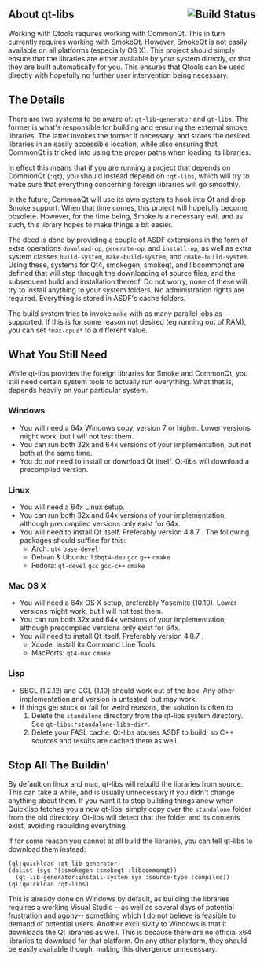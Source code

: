 ## About qt-libs <a href="https://travis-ci.org/Shinmera/qt-libs"><img src="https://travis-ci.org/Shinmera/qt-libs.svg?branch=master" alt="Build Status" align="right" /></a>
Working with Qtools requires working with CommonQt. This in turn currently requires working with SmokeQt. However, SmokeQt is not easily available on all platforms (especially OS X). This project should simply ensure that the libraries are either available by your system directly, or that they are built automatically for you. This ensures that Qtools can be used directly with hopefully no further user intervention being necessary.

## The Details
There are two systems to be aware of: `qt-lib-generator` and `qt-libs`. The former is what's responsible for building and ensuring the external smoke libraries. The latter invokes the former if necessary, and stores the desired libraries in an easily accessible location, while also ensuring that CommonQt is tricked into using the proper paths when loading its libraries.

In effect this means that if you are running a project that depends on CommonQt (`:qt`), you should instead depend on `:qt-libs`, which will try to make sure that everything concerning foreign libraries will go smoothly.

In the future, CommonQt will use its own system to hook into Qt and drop Smoke support. When that time comes, this project will hopefully become obsolete. However, for the time being, Smoke is a necessary evil, and as such, this library hopes to make things a bit easier.

The deed is done by providing a couple of ASDF extensions in the form of extra operations `download-op`, `generate-op`, and `install-op`, as well as extra system classes `build-system`, `make-build-system`, and `cmake-build-system`. Using these, systems for Qt4, smokegen, smokeqt, and libcommonqt are defined that will step through the downloading of source files, and the subsequent build and installation thereof. Do not worry, none of these will try to install anything to your system folders. No administration rights are required. Everything is stored in ASDF's cache folders.

The build system tries to invoke `make` with as many parallel jobs as supported. If this is for some reason not desired (eg running out of RAM), you can set `*max-cpus*` to a different value.

## What You Still Need
While qt-libs provides the foreign libraries for Smoke and CommonQt, you still need certain system tools to actually run everything. What that is, depends heavily on your particular system.

### Windows

* You will need a 64x Windows copy, version 7 or higher. Lower versions might work, but I will not test them.
* You can run both 32x and 64x versions of your implementation, but not both at the same time.
* You do *not* need to install or download Qt itself. Qt-libs will download a precompiled version.

### Linux

* You will need a 64x Linux setup.
* You can run both 32x and 64x versions of your implementation, although precompiled versions only exist for 64x.
* You will need to install Qt itself. Preferably version 4.8.7 . The following packages should suffice for this:
  * Arch: `qt4` `base-devel`
  * Debian & Ubuntu: `libqt4-dev` `gcc` `g++` `cmake`
  * Fedora: `qt-devel` `gcc` `gcc-c++` `cmake`

### Mac OS X

* You will need a 64x OS X setup, preferably Yosemite (10.10). Lower versions might work, but I will not test them.
* You can run both 32x and 64x versions of your implementation, although precompiled versions only exist for 64x.
* You will need to install Qt itself. Preferably version 4.8.7 .
  * Xcode: Install its Command Line Tools
  * MacPorts: `qt4-mac` `cmake`

### Lisp

* SBCL (1.2.12) and CCL (1.10) should work out of the box. Any other implementation and version is untested, but may work.
* If things get stuck or fail for weird reasons, the solution is often to
  1. Delete the `standalone` directory from the qt-libs system directory. See `qt-libs:*standalone-libs-dir*`.
  2. Delete your FASL cache. Qt-libs abuses ASDF to build, so C++ sources and results are cached there as well.

## Stop All The Buildin'
By default on linux and mac, qt-libs will rebuild the libraries from source. This can take a while, and is usually unnecessary if you didn't change anything about them. If you want it to stop building things anew when Quicklisp fetches you a new qt-libs, simply copy over the `standalone` folder from the old directory. Qt-libs will detect that the folder and its contents exist, avoiding rebuilding everything.

If for some reason you cannot at all build the libraries, you can tell qt-libs to download them instead:

    (ql:quickload :qt-lib-generator)
    (dolist (sys '(:smokegen :smokeqt :libcommonqt))
      (qt-lib-generator:install-system sys :source-type :compiled))
    (ql:quickload :qt-libs)

This is already done on Windows by default, as building the libraries requires a working Visual Studio --as well as several days of potential frustration and agony-- something which I do not believe is feasible to demand of potential users. Another exclusivity to Windows is that it downloads the Qt libraries as well. This is because there are no official x64 libraries to download for that platform. On any other platform, they should be easily available though, making this divergence unnecessary.
